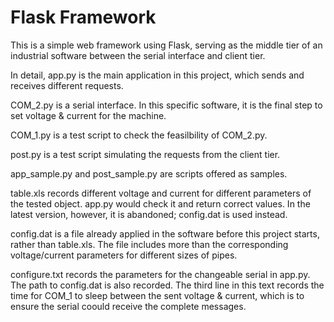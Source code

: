 # Flask Framework
This is a simple web framework using Flask, serving as the middle tier of an industrial software between the serial interface and client tier.

In detail,
app.py is the main application in this project, which sends and receives different requests.

COM_2.py is a serial interface. In this specific software, it is the final step to set voltage & current for the machine.

COM_1.py is a test script to check the feasilbility of COM_2.py.

post.py is a test script simulating the requests from the client tier.

app_sample.py and post_sample.py are scripts offered as samples.

table.xls records different voltage and current for different parameters of the tested object. app.py would check it and return correct values. In the latest version, however, it is abandoned; config.dat is used instead.

config.dat is a file already applied in the software before this project starts, rather than table.xls. The file includes more than the corresponding voltage/current parameters for different sizes of pipes.

configure.txt records the parameters for the changeable serial in app.py. The path to config.dat is also recorded. The third line in this text records the time for COM_1 to sleep between the sent voltage & current, which is to ensure the serial coould receive the complete messages.
